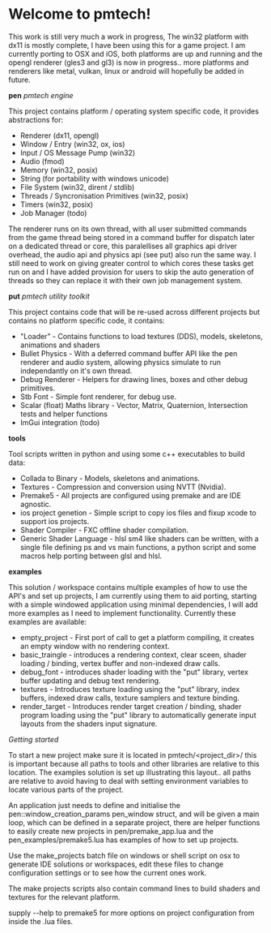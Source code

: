# Welcome to pmtech!

This work is still very much a work in progress, The win32 platform with dx11 is mostly complete, I have been using this for a game project. I am currently porting to OSX and iOS, both platforms are up and running and the opengl renderer (gles3 and gl3) is now in progress.. more platforms and renderers like metal, vulkan, linux or android will hopefully be added in future.

**pen** *pmtech engine* 

This project contains platform / operating system specific code, it provides abstractions for:
- Renderer (dx11, opengl)
- Window / Entry (win32, ox, ios)
- Input / OS Message Pump (win32)
- Audio (fmod)
- Memory (win32, posix)
- String (for portability with windows unicode)
- File System (win32, dirent / stdlib)
- Threads / Syncronisation Primitives (win32, posix)
- Timers (win32, posix)
- Job Manager (todo)

The renderer runs on its own thread, with all user submitted commands from the game thread being stored in a command buffer for dispatch later on a dedicated thread or core, this paralellises all graphics api driver overhead, the audio api and physics api (see put) also run the same way. I still need to work on giving greater control to which cores these tasks get run on and I have added provision for users to skip the auto generation of threads so they can replace it with their own job management system.

**put** *pmtech utility toolkit*

This project contains code that will be re-used across different projects but contains no platform specific code, it contains:
- "Loader" - Contains functions to load textures (DDS), models, skeletons, animations and shaders
- Bullet Physics - With a deferred command buffer API like the pen renderer and audio system, allowing physics simulate to run independantly on it's own thread.
- Debug Renderer - Helpers for drawing lines, boxes and other debug primitives.
- Stb Font - Simple font renderer, for debug use.
- Scalar (float) Maths library - Vector, Matrix, Quaternion, Intersection tests and helper functions
- ImGui integration (todo)

**tools**

Tool scripts written in python and using some c++ executables to build data:
- Collada to Binary - Models, skeletons and animations.
- Textures - Compression and conversion using NVTT (Nvidia).
- Premake5 - All projects are configured using premake and are IDE agnostic.
- ios project genetion - Simple script to copy ios files and fixup xcode to support ios projects.
- Shader Compiler - FXC offline shader compilation.
- Generic Shader Language - hlsl sm4 like shaders can be written, with a single file defining ps and vs main functions, a python script and some macros help porting between glsl and hlsl.

**examples**

This solution / workspace contains multiple examples of how to use the API's and set up projects, I am currently using them to aid porting, starting with a simple windowed application using minimal dependencies, I will add more examples as I need to implement functionality. Currently these examples are available:

- empty_project - First port of call to get a platform compiling, it creates an empty window with no rendering context.
- basic_traingle - introduces a rendering context, clear sceen, shader loading / binding, vertex buffer and non-indexed draw calls.
- debug_font - introduces shader loading with the "put" library, vertex buffer updating and debug text rendering.
- textures - Introduces texture loading using the "put" library, index buffers, indexed draw calls, texture samplers and texture binding.
- render_target - Introduces render target creation / binding, shader program loading using the "put" library to automatically generate input layouts from the shaders input signature.

*Getting started*

To start a new project make sure it is located in pmtech/<project_dir>/ this is important because all paths to tools and other libraries are relative to this location. The examples solution is set up illustrating this layout.. all paths are relative to avoid having to deal with setting environment variables to locate various parts of the project.

An application just needs to define and initialise the pen::window_creation_params pen_window struct, and will be given a main loop, which can be defined in a separate project, there are helper functions to easily create new projects in pen/premake_app.lua and the pen_examples/premake5.lua has examples of how to set up projects. 

Use the make_projects batch file on windows or shell script on osx to generate IDE solutions or workspaces, edit these files to change configuration settings or to see how the current ones work.

The make projects scripts also contain command lines to build shaders and textures for the relevant platform.

supply --help to premake5 for more options on project configuration from inside the .lua files.
